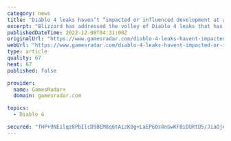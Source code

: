 ```yaml
---
category: news
title: "Diablo 4 leaks haven’t “impacted or influenced development at all”"
excerpt: "Blizzard has addressed the volley of Diablo 4 leaks that has hit the internet over the past few months. Speaking to GamesRadar+, Diablo general manager Rod Fergusson admits that it's \"always disappointing\" when it happens,"
publishedDateTime: 2022-12-08T04:31:00Z
originalUrl: "https://www.gamesradar.com/diablo-4-leaks-havent-impacted-or-influenced-development-at-all/"
webUrl: "https://www.gamesradar.com/diablo-4-leaks-havent-impacted-or-influenced-development-at-all/"
type: article
quality: 67
heat: 67
published: false

provider:
  name: GamesRadar+
  domain: gamesradar.com

topics:
  - Diablo 4

secured: "fHP+9NEilqz8PbIlcD9BEM8q6tAizK0g+LaEP6Os8nGwKF0iDURtD5/JiaOjnBBjYGxE2JzAr2ar3qaP63Jcxx2TD1/otC49KI3PQXUrhVqZJOk6fuZHIFj7CbX5+3fn+crPWBHsAzCcW1E2OnH2tApNYDRuTclG176iCCP29U+VID08fCJV4gglY5y8JWcwzWcHqEBsh2e1vt4Q3Sk2yde4/lfuS9l0JcxKnQDwLt3gO2tlJnEE6NxQ4B+l41RxLsl5TwtZgX7/P6KeJFGVFmU1gATNaCwcUTiRrr+Sgw0SC4tofo+9qXELZF5GWwJsB4L2mN2LsNwa+V/JkOkEd/BWWu+Qd72vB6WC97Rwi1g=;IG0X6xEB9yXzwtBA1o+jCw=="
---
```



